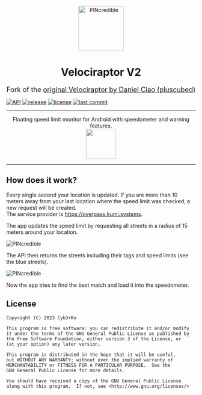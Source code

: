 <p align="center">
  <img alt="PINcredible" src="./app/src/main/res/mipmap-xxxhdpi/ic_launcher.png" width="120"/>
</p>

<h1 align="center">Velociraptor V2</h1>

<p align="center">
    <font size="+1">Fork of the </font><a href="https://github.com/pluscubed/velociraptor"><font size="+1">original Velociraptor by 
Daniel Ciao (pluscubed)</font></a>
</p>

[![API](https://img.shields.io/badge/API-23%2B-brightgreen.svg?style=flat)](https://apilevels.com)
[![release](https://img.shields.io/github/release/cyb3rko/velociraptor-v2.svg)](https://github.com/cyb3rko/velociraptor-v2/releases/latest)
[![license](https://img.shields.io/github/license/cyb3rko/velociraptor-v2)](https://www.gnu.org/licenses/gpl-3.0.en.html)
[![last commit](https://img.shields.io/github/last-commit/cyb3rko/velociraptor-v2?color=F34C9F)](https://github.com/cyb3rko/velociraptor-v2/commits/main)

---

<p align="center">Floating speed limit monitor for Android with speedometer and warning features.<br/>
<a href="https://github.com/cyb3rko/velociraptor-v2/releases/latest">
<img height="80" src="https://raw.githubusercontent.com/gotify/android/master/download-badge.png"/>
<a/>
</p>

---

## How does it work?

Every single second your location is updated. If you are more than 10 meters away from your last location where the speed limit was checked, a new request will be created.  
The service provider is https://overpass.kumi.systems.

The app updates the speed limit by requesting all streets in a radius of 15 meters around your location.

<img alt="PINcredible" src="https://i.imgur.com/4N0Owkq.jpg"/>

The API then returns the streets including their tags and speed limits (see the blue streets).

<img alt="PINcredible" src="https://i.imgur.com/E55RL2m.jpg"/>

Now the app tries to find the best match and load it into the speedometer.

## License

```
Copyright (C) 2023 Cyb3rKo

This program is free software: you can redistribute it and/or modify
it under the terms of the GNU General Public License as published by
the Free Software Foundation, either version 3 of the License, or
(at your option) any later version.

This program is distributed in the hope that it will be useful,
but WITHOUT ANY WARRANTY; without even the implied warranty of
MERCHANTABILITY or FITNESS FOR A PARTICULAR PURPOSE.  See the
GNU General Public License for more details.

You should have received a copy of the GNU General Public License
along with this program.  If not, see <http://www.gnu.org/licenses/>
```
